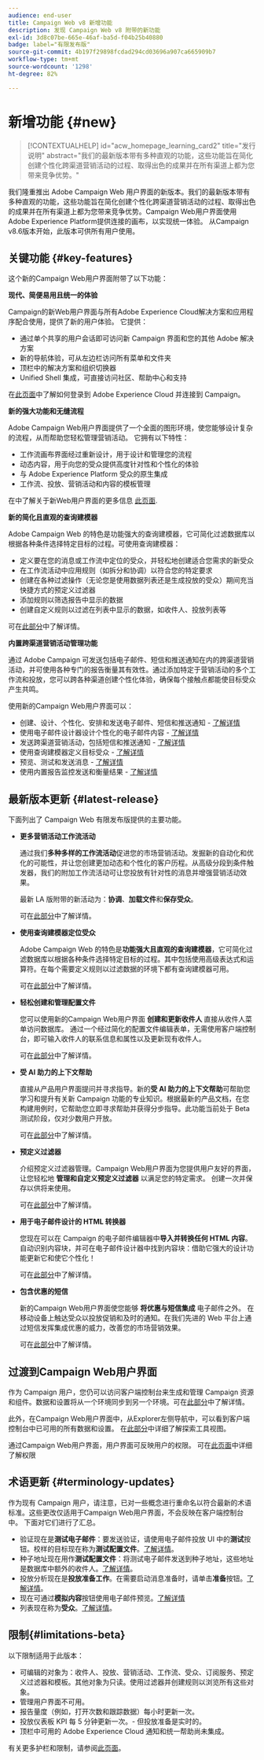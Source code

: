 ```yaml
---
audience: end-user
title: Campaign Web v8 新增功能
description: 发现 Campaign Web v8 附带的新功能
exl-id: 3d8c07be-665e-46af-ba5d-f04b25b40880
badge: label="有限发布版"
source-git-commit: 4b197f29898fcdad294cd03696a907ca665909b7
workflow-type: tm+mt
source-wordcount: '1298'
ht-degree: 82%

---
```



# 新增功能 {#new}

>[!CONTEXTUALHELP]
>id="acw_homepage_learning_card2"
>title="发行说明"
>abstract="我们的最新版本带有多种直观的功能，这些功能旨在简化创建个性化跨渠道营销活动的过程、取得出色的成果并在所有渠道上都为您带来竞争优势。"

我们隆重推出 Adobe Campaign Web 用户界面的新版本。我们的最新版本带有多种直观的功能，这些功能旨在简化创建个性化跨渠道营销活动的过程、取得出色的成果并在所有渠道上都为您带来竞争优势。Campaign Web用户界面使用Adobe Experience Platform提供连接的画布，以实现统一体验。 从Campaign v8.6版本开始，此版本可供所有用户使用。


## 关键功能 {#key-features}

这个新的Campaign Web用户界面附带了以下功能：

**现代、简便易用且统一的体验**

Campaign的新Web用户界面与所有Adobe Experience Cloud解决方案和应用程序配合使用，提供了新的用户体验。 它提供：

* 通过单个共享的用户会话即可访问新 Campaign 界面和您的其他 Adobe 解决方案
* 新的导航体验，可从左边栏访问所有菜单和文件夹
* 顶栏中的解决方案和组织切换器
* Unified Shell 集成，可直接访问社区、帮助中心和支持

在[此页面](../get-started/connect-to-campaign.md)中了解如何登录到 Adobe Experience Cloud 并连接到 Campaign。


**新的强大功能和无缝流程**

Adobe Campaign Web用户界面提供了一个全面的图形环境，使您能够设计复杂的流程，从而帮助您轻松管理营销活动。 它拥有以下特性：

* 工作流画布界面经过重新设计，用于设计和管理您的流程
* 动态内容，用于向您的受众提供高度针对性和个性化的体验
* 与 Adobe Experience Platform 受众的原生集成
* 工作流、投放、营销活动和内容的模板管理

在中了解关于新Web用户界面的更多信息 [此页面](../get-started/user-interface.md).

**新的简化且直观的查询建模器**

Adobe Campaign Web 的特色是功能强大的查询建模器，它可简化过滤数据库以根据各种条件选择特定目标的过程。可使用查询建模器：

* 定义要在您的消息或工作流中定位的受众，并轻松地创建适合您需求的新受众
* 在工作流活动中应用规则（如拆分和协调）以符合您的特定要求
* 创建在各种过滤操作（无论您是使用数据列表还是生成投放的受众）期间充当快捷方式的预定义过滤器
* 添加规则以筛选报告中显示的数据
* 创建自定义规则以过滤在列表中显示的数据，如收件人、投放列表等

可在[此部分](../query/query-modeler-overview.md)中了解详情。


**内置跨渠道营销活动管理功能**

通过 Adobe Campaign 可发送包括电子邮件、短信和推送通知在内的跨渠道营销活动，并可使用各种专门的报告衡量其有效性。通过添加特定于营销活动的多个工作流和投放，您可以跨各种渠道创建个性化体验，确保每个接触点都能使目标受众产生共鸣。

使用新的Campaign Web用户界面可以：

* 创建、设计、个性化、安排和发送电子邮件、短信和推送通知 - [了解详情](../msg/gs-messages.md)
* 使用电子邮件设计器设计个性化的电子邮件内容 - [了解详情](../email/edit-content.md)
* 发送跨渠道营销活动，包括短信和推送通知 - [了解详情](../workflows/activities/channels.md)
* 使用查询建模器定义目标受众 - [了解详情](../audience/about-recipients.md)
* 预览、测试和发送消息 - [了解详情](../monitor/prepare-send.md)
* 使用内置报告监控发送和衡量结果 - [了解详情](../reporting/delivery-reports.md)


## 最新版本更新 {#latest-release}

下面列出了 Campaign Web 有限发布版提供的主要功能。

* **更多营销活动工作流活动**

  通过我们&#x200B;**多种多样的工作流活动**&#x200B;促进您的市场营销活动。发掘新的自动化和优化的可能性，并让您创建更加动态和个性化的客户历程。从高级分段到条件触发器，我们的附加工作流活动可让您投放有针对性的消息并增强营销活动效果。

  最新 LA 版附带的新活动为：**协调**、**加载文件**&#x200B;和&#x200B;**保存受众**。

  可在[此部分](../workflows/gs-workflows.md)中了解详情。


* **使用查询建模器定位受众**

  Adobe Campaign Web 的特色是&#x200B;**功能强大且直观的查询建模器**，它可简化过滤数据库以根据各种条件选择特定目标的过程。其中包括使用高级表达式和运算符。在每个需要定义规则以过滤数据的环境下都有查询建模器可用。

  可在[此部分](../query/query-modeler-overview.md)中了解详情。

* **轻松创建和管理配置文件**

  您可以使用新的Campaign Web用户界面 **创建和更新收件人** 直接从收件人菜单访问数据库。 通过一个经过简化的配置文件编辑表单，无需使用客户端控制台，即可输入收件人的联系信息和属性以及更新现有收件人。

  可在[此部分](../audience/about-recipients.md)中了解详情。

<!--
* Adobe Experience Manager (AEM) Integration
    
    With our AEM integration extended to web UI, you can easily manage assets and synchronize full HTML templates, empowering you to create captivating digital experiences without any hassle. 
    
    Elevate and streamline your content management capabilities on the web UI with this integration to boost productivity.
-->
<!--
* **Gen AI for Email content**

    Say goodbye to manual content creation and hello to efficient, data-driven campaigns with the power of Gen AI.  Our Gen AI technology utilizes advanced algorithms to **generate highly engaging and personalized content**. Drive higher open rates, click-through rates, and conversions with Gen AI's intelligent content generation. Stay ahead of the competition and elevate your email marketing game with Gen AI on email content.

    Learn more in [this section](../email/generative-gs.md).
-->

* **受 AI 助力的上下文帮助**

  直接从产品用户界面提问并寻求指导。新的&#x200B;**受 AI 助力的上下文帮助**&#x200B;可帮助您学习和提升有关新 Campaign 功能的专业知识。根据最新的产品文档，在您构建用例时，它帮助您立即寻求帮助并获得分步指导。此功能当前处于 Beta 测试阶段，仅对少数用户开放。

  可在[此部分](../get-started/using-ai.md)中了解详情。

* **预定义过滤器**

  介绍预定义过滤器管理。Campaign Web用户界面为您提供用户友好的界面，让您轻松地 **管理和自定义预定义过滤器** 以满足您的特定需求。 创建一次并保存以供将来使用。

  可在[此部分](../get-started/predefined-filters.md)中了解详情。

* **用于电子邮件设计的 HTML 转换器**

  您现在可以在 Campaign 的电子邮件编辑器中&#x200B;**导入并转换任何 HTML 内容**。自动识别内容块，并可在电子邮件设计器中找到内容块：借助它强大的设计功能更新它和使它个性化！

  可在[此部分](../email/existing-content.md)中了解详情。


* **包含优惠的短信**

  新的Campaign Web用户界面使您能够 **将优惠与短信集成** 电子邮件之外。 在移动设备上触达受众以投放促销和及时的通知。在我们先进的 Web 平台上通过短信发挥集成优惠的威力，改善您的市场营销效果。

  可在[此部分](../msg/offers.md)中了解详情。

## 过渡到Campaign Web用户界面

作为 Campaign 用户，您仍可以访问客户端控制台来生成和管理 Campaign 资源和组件。数据和设置将从一个环境同步到另一个环境。可在[此部分](../get-started/get-started.md#about-campaign-client-consoleac-client)中了解详情。

此外，在Campaign Web用户界面中，从Explorer左侧导航中，可以看到客户端控制台中已可用的所有数据和设置。 在[此部分](../get-started/user-interface.md#explorer-user-interface-explorer)中详细了解探索工具视图。

通过Campaign Web用户界面，用户界面可反映用户的权限。 可在[此页面](../get-started/permissions.md)中详细了解权限

## 术语更新 {#terminology-updates}

作为现有 Campaign 用户，请注意，已对一些概念进行重命名以符合最新的术语标准。这些更改仅适用于Campaign Web用户界面，不会反映在客户端控制台中。 下面对它们进行了汇总。

* 验证现在是&#x200B;**测试电子邮件**：要发送验证，请使用电子邮件投放 UI 中的&#x200B;**测试**&#x200B;按钮。校样的目标现在称为&#x200B;**测试配置文件**。[了解详情](../preview-test/test-deliveries.md)。
* 种子地址现在用作&#x200B;**测试配置文件**：将测试电子邮件发送到种子地址，这些地址是数据库中额外的收件人。[了解详情](../preview-test/test-deliveries.md)。
* 投放分析现在是&#x200B;**投放准备工作**。在需要启动消息准备时，请单击&#x200B;**准备**&#x200B;按钮。[了解详情](../monitor/prepare-send.md)。
* 现在可通过&#x200B;**模拟内容**&#x200B;按钮使用电子邮件预览。[了解详情](../preview-test/preview-test.md)
* 列表现在称为&#x200B;**受众**。[了解详情](../audience/about-recipients.md)。

## 限制{#limitations-beta}

以下限制适用于此版本：

* 可编辑的对象为：收件人、投放、营销活动、工作流、受众、订阅服务、预定义过滤器和模板。其他对象为只读。使用过滤器并创建规则以浏览所有这些对象。
* 管理用户界面不可用。
* 报告量度（例如，打开次数和跟踪数据）每小时更新一次。
* 投放仪表板 KPI 每 5 分钟更新一次。- 但投放准备是实时的。
* 顶栏中可用的 Adobe Experience Cloud 通知和统一帮助尚未集成。

有关更多护栏和限制，请参阅[此页面](../get-started/guardrails.md)。